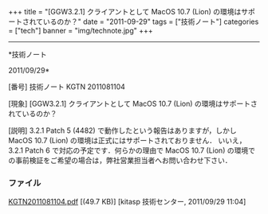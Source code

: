 ﻿+++
title = "[GGW3.2.1] クライアントとして MacOS 10.7 (Lion) の環境はサポートされているのか？"
date = "2011-09-29"
tags = ["技術ノート"]
categories = ["tech"]
banner = "img/technote.jpg"
+++

-----------------------------------------------------------------------------------------------------------------------------

*技術ノート

2011/09/29*


[番号]
技術ノート KGTN 2011081104

[現象]
[GGW3.2.1] クライアントとして MacOS 10.7 (Lion)
の環境はサポートされているのか？

[説明]
3.2.1 Patch 5 (4482) で動作したという報告はありますが，しかし MacOS 10.7
(Lion) の環境は正式にはサポートされておりません．
いいえ， 3.2.1 Patch 6 で対応の予定です．何らかの理由で MacOS 10.7
(Lion)
の環境での事前検証をご希望の場合は，弊社営業担当者へお問い合わせ下さい．


### ファイル

 
 


[KGTN2011081104.pdf](http://techreport.kitasp.net/attachments/download/595/KGTN2011081104.pdf)
 [(49.7 KB)] [kitasp 技術センター, 2011/09/29
11:04]


 


 

